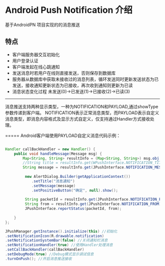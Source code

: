 #  Android Push Notification 介绍 
基于AndroidPN 项目实现的的消息推送
## 特点 ##
* 客户端服务器交互初始化
* 用户登录认证
* 客户端发起在线心跳通知
* 发送消息时若用户在线则直接发送，否则保存到数据库
* 服务器从数据库中获取未接收过的消息列表，循环发送同时更新发送状态为已发送，接收通知更新状态为已接收，再次收到通知则更新为已读
* 消息状态变化过程 未发送(0)->已发送(1)->已接收(2)->已读(3)

-----
消息推送支持两种显示类型，一种为NOTIFICATION和PAYLOAD,通过showType参数传递到客户端。
NOTIFICATION表示正常消息类型，而PAYLOAD表示自定义消息类型，即消息内容格式及显示方式自定义，仅支持通过Handler方式接收处理。




=====
Android客户端使用PAYLOAD自定义消息代码示例：

```java

Handler callBackHandler = new Handler() {
    public void handleMessage(Message msg) {
		Map<String, String> resultInfo = (Map<String, String>) msg.obj;
		//String title = resultInfo.get(WPushInterface.NOTIFICATION_TITLE);
		String message = resultInfo.get(JPushInterface.NOTIFICATION_MESSAGE); //handler方式，自定义消息内容通过message方式传递
		
		 new AlertDialog.Builder(getApplicationContext())
			.setTitle("消息通知")
			.setMessage(message)
			.setPositiveButton("确定", null).show();
		 
		 String packetId = resultInfo.get(JPushInterface.NOTIFICATION_PACKET_ID);
		 String from = resultInfo.get(JPushInterface.NOTIFICATION_FROM); 
		 JPushInterface.reportStatus(packetId, from);
	
	}
};

JPushManager.getInstance().initialize(this) //初始化
.setNotificationIcon(R.drawable.notification) 
.setNotificationSystemBar(false) //关闭通知栏消息
.setNotificationHandler(true) //使用Handler处理消息
.setCallBackHandler(callBackHandler)
.setDebugMode(true) //Debug模式显示调试信息
.turnOnPush(); //开启消息推送接收

```